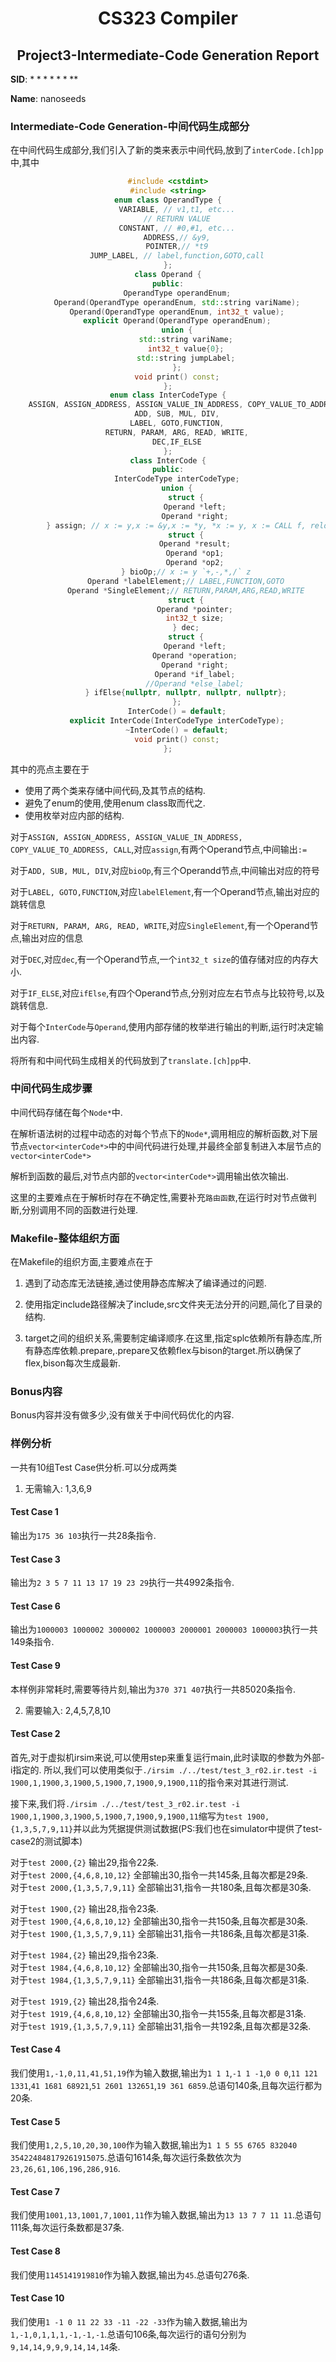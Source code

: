 <!--
 * @Github: https://github.com/Certseeds/CS323_Compilers_2020F
 * @Organization: SUSTech
 * @Author: nanoseeds
 * @Date: 2020-12-27 11:50:04
 * @LastEditors: nanoseeds
 * @LastEditTime: 2020-12-27 13:42:12
 * @License: CC-BY-NC-SA_V4_0 or any later version 
 * it used be `。/report/StudentID-project3.md`
 -->

# <div>CS323 Compiler</div>

## <div> Project3-Intermediate-Code Generation Report</div>

**SID**:  $********$

**Name**:  nanoseeds  

### Intermediate-Code Generation-中间代码生成部分

在中间代码生成部分,我们引入了新的类来表示中间代码,放到了`interCode.[ch]pp`中,其中

``` cpp
#include <cstdint>
#include <string>
enum class OperandType {
    VARIABLE, // v1,t1, etc...
    // RETURN VALUE
    CONSTANT, // #0,#1, etc...
    ADDRESS,// &y9,
    POINTER,// *t9
    JUMP_LABEL, // label,function,GOTO,call
};
class Operand {
public:
    OperandType operandEnum;
    Operand(OperandType operandEnum, std::string variName);
    Operand(OperandType operandEnum, int32_t value);
    explicit Operand(OperandType operandEnum);
    union {
        std::string variName;
        int32_t value{0};
        std::string jumpLabel;
    };
    void print() const;
};
enum class InterCodeType {
    ASSIGN, ASSIGN_ADDRESS, ASSIGN_VALUE_IN_ADDRESS, COPY_VALUE_TO_ADDRESS, CALL,
    ADD, SUB, MUL, DIV,
    LABEL, GOTO,FUNCTION,
    RETURN, PARAM, ARG, READ, WRITE,
    DEC,IF_ELSE
};
class InterCode {
public:
    InterCodeType interCodeType;
    union {
        struct {
            Operand *left;
            Operand *right;
        } assign; // x := y,x := &y,x := *y, *x := y, x := CALL f, relop
        struct {
            Operand *result;
            Operand *op1;
            Operand *op2;
        } bioOp;// x := y `+,-,*,/` z
        Operand *labelElement;// LABEL,FUNCTION,GOTO
        Operand *SingleElement;// RETURN,PARAM,ARG,READ,WRITE
        struct {
            Operand *pointer;
            int32_t size;
        } dec;
        struct {
            Operand *left;
            Operand *operation;
            Operand *right;
            Operand *if_label;
            //Operand *else_label;
        } ifElse{nullptr, nullptr, nullptr, nullptr};
    };
    InterCode() = default;
    explicit InterCode(InterCodeType interCodeType);
    ~InterCode() = default;
    void print() const;
};
```

其中的亮点主要在于

+ 使用了两个类来存储中间代码,及其节点的结构.
+ 避免了enum的使用,使用enum class取而代之.
+ 使用枚举对应内部的结构.

对于`ASSIGN, ASSIGN_ADDRESS, ASSIGN_VALUE_IN_ADDRESS, COPY_VALUE_TO_ADDRESS, CALL`,对应`assign`,有两个Operand节点,中间输出`:=`

对于`ADD, SUB, MUL, DIV`,对应`bioOp`,有三个Operandd节点,中间输出对应的符号

对于`LABEL, GOTO,FUNCTION`,对应`labelElement`,有一个Operand节点,输出对应的跳转信息

对于`RETURN, PARAM, ARG, READ, WRITE`,对应`SingleElement`,有一个Operand节点,输出对应的信息

对于`DEC`,对应`dec`,有一个Operand节点,一个`int32_t size`的值存储对应的内存大小.

对于`IF_ELSE`,对应`ifElse`,有四个Operand节点,分别对应左右节点与比较符号,以及跳转信息.

对于每个`InterCode`与`Operand`,使用内部存储的枚举进行输出的判断,运行时决定输出内容.

将所有和中间代码生成相关的代码放到了`translate.[ch]pp`中.

### 中间代码生成步骤

中间代码存储在每个`Node*`中.

在解析语法树的过程中动态的对每个节点下的`Node*`,调用相应的解析函数,对下层节点`vector<interCode*>`中的中间代码进行处理,并最终全部复制进入本层节点的`vector<interCode*>`

解析到函数的最后,对节点内部的`vector<interCode*>`调用输出依次输出.

这里的主要难点在于解析时存在不确定性,需要补充`路由函数`,在运行时对节点做判断,分别调用不同的函数进行处理.


### Makefile-整体组织方面

在Makefile的组织方面,主要难点在于

1. 遇到了动态库无法链接,通过使用静态库解决了编译通过的问题.

2. 使用指定include路径解决了include,src文件夹无法分开的问题,简化了目录的结构.

3. target之间的组织关系,需要制定编译顺序.在这里,指定splc依赖所有静态库,所有静态库依赖.prepare,.prepare又依赖flex与bison的target.所以确保了flex,bison每次生成最新.

### Bonus内容

Bonus内容并没有做多少,没有做关于中间代码优化的内容.

### 样例分析

一共有10组Test Case供分析.可以分成两类

1. 无需输入: 1,3,6,9

#### Test Case 1

输出为`175 36 103`执行一共28条指令.

#### Test Case 3

输出为`2 3 5 7 11 13 17 19 23 29`执行一共4992条指令.

#### Test Case 6

输出为`1000003 1000002 3000002 1000003 2000001 2000003 1000003`执行一共149条指令.

#### Test Case 9

本样例非常耗时,需要等待片刻,输出为`370 371 407`执行一共85020条指令.

2. 需要输入: 2,4,5,7,8,10

#### Test Case 2

首先,对于虚拟机irsim来说,可以使用step来重复运行main,此时读取的参数为外部-i指定的.
所以,我们可以使用类似于`./irsim ./../test/test_3_r02.ir.test -i 1900,1,1900,3,1900,5,1900,7,1900,9,1900,11`的指令来对其进行测试.

接下来,我们将`./irsim ./../test/test_3_r02.ir.test -i 1900,1,1900,3,1900,5,1900,7,1900,9,1900,11`缩写为`test 1900,{1,3,5,7,9,11}`并以此为凭据提供测试数据(PS:我们也在simulator中提供了test-case2的测试脚本)

对于`test 2000,{2}` 输出29,指令22条.   
对于`test 2000,{4,6,8,10,12}` 全部输出30,指令一共145条,且每次都是29条.  
对于`test 2000,{1,3,5,7,9,11}` 全部输出31,指令一共180条,且每次都是30条.  

对于`test 1900,{2}` 输出28,指令23条.  
对于`test 1900,{4,6,8,10,12}` 全部输出30,指令一共150条,且每次都是30条.  
对于`test 1900,{1,3,5,7,9,11}` 全部输出31,指令一共186条,且每次都是31条.  

对于`test 1984,{2}` 输出29,指令23条.   
对于`test 1984,{4,6,8,10,12}` 全部输出30,指令一共150条,且每次都是30条.  
对于`test 1984,{1,3,5,7,9,11}` 全部输出31,指令一共186条,且每次都是31条.  

对于`test 1919,{2}` 输出28,指令24条.  
对于`test 1919,{4,6,8,10,12}` 全部输出30,指令一共155条,且每次都是31条.  
对于`test 1919,{1,3,5,7,9,11}` 全部输出31,指令一共192条,且每次都是32条.  

#### Test Case 4

我们使用`1,-1,0,11,41,51,19`作为输入数据,输出为`1 1 1`,`-1 1 -1`,`0 0 0`,`11 121 1331`,`41 1681 68921`,`51 2601 132651`,`19 361 6859`.总语句140条,且每次运行都为20条.

#### Test Case 5

我们使用`1,2,5,10,20,30,100`作为输入数据,输出为`1 1 5 55 6765 832040 354224848179261915075`.总语句1614条,每次运行条数依次为`23,26,61,106,196,286,916`.

#### Test Case 7

我们使用`1001,13,1001,7,1001,11`作为输入数据,输出为`13 13 7 7 11 11`.总语句111条,每次运行条数都是37条.

#### Test Case 8

我们使用`1145141919810`作为输入数据,输出为`45`.总语句276条.

#### Test Case 10

我们使用`1 -1 0 11 22 33 -11 -22 -33`作为输入数据,输出为`1,-1,0,1,1,1,-1,-1,-1`.总语句106条,每次运行的语句分别为`9,14,14,9,9,9,14,14,14`条.




<style type="text/css">
*{
}
div{
  text-align: center;
}
div>div>div>div {
  text-align: center;
  border-bottom: 1px solid #d9d9d9;
  display: inline-block;
  padding: 2px;
}
div>img{
  border-radius: 0.3125em;
  box-shadow: 0 2px 4px 0 rgba(34,36,38,.12),0 2px 10px 0 rgba(34,36,38,.08);
}
</style>